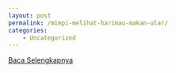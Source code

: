 ```yaml
---
layout: post
permalink: /mimpi-melihat-harimau-makan-ular/
categories:
    - Uncategorized
---
```


[Baca Selengkapnya](/06)